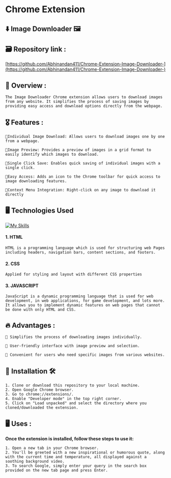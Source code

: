 # Chrome Extension 
## ⬇️ Image Downloader 🖼️

## 🗃️ Repository link :
[https://github.com/Abhinandan411/Chrome-Extension-Image-Downloader-](https://github.com/Abhinandan411/Chrome-Extension-Image-Downloader-)



## 👀 Overview :
```
The Image Downloader Chrome extension allows users to download images from any website. It simplifies the process of saving images by providing easy access and download options directly from the webpage.
```

## 🎖️ Features :
```
🔖Individual Image Download: Allows users to download images one by one from a webpage.

🔖Image Preview: Provides a preview of images in a grid format to easily identify which images to download.

🔖Single Click Save: Enables quick saving of individual images with a single click.

🔖Easy Access: Adds an icon to the Chrome toolbar for quick access to image downloading features.

🔖Context Menu Integration: Right-click on any image to download it directly
```

## 🖥️ Technologies Used 
[![My Skills](https://skillicons.dev/icons?i=html,css,js)](https://skillicons.dev)
 #### 1. HTML 
 ``` 
HTML is a programming language which is used for structuring web Pages including headers, navigation bars, content sections, and footers.
```

 #### 2. CSS  
```
Applied for styling and layout with different CSS properties
 ```

#### 3. JAVASCRIPT 
```
JavaScript is a dynamic programming language that is used for web development, in web applications, for game development, and lots more. It allows you to implement dynamic features on web pages that cannot be done with only HTML and CSS.
```



## 🔥 Advantages :
```
📍 Simplifies the process of downloading images individually.

📍 User-friendly interface with image preview and selection.

📍 Convenient for users who need specific images from various websites.
```

## 🎯 Installation 🛠️
```
1. Clone or download this repository to your local machine.
2. Open Google Chrome browser.
3. Go to chrome://extensions/.
4. Enable "Developer mode" in the top right corner.
5. Click on "Load unpacked" and select the directory where you cloned/downloaded the extension.
```

## 🖥️ Uses :
**Once the extension is installed, follow these steps to use it:**
```
1. Open a new tab in your Chrome browser.
2. You'll be greeted with a new inspirational or humorous quote, along with the current time and temperature, all displayed against a soothing background video.
3. To search Google, simply enter your query in the search box provided on the new tab page and press Enter.
```